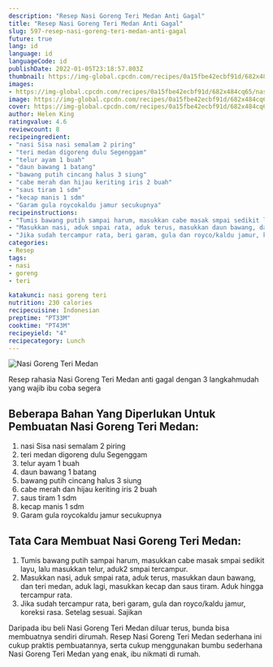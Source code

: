 ```yaml
---
description: "Resep Nasi Goreng Teri Medan Anti Gagal"
title: "Resep Nasi Goreng Teri Medan Anti Gagal"
slug: 597-resep-nasi-goreng-teri-medan-anti-gagal
future: true
lang: id
language: id
languageCode: id
publishDate: 2022-01-05T23:18:57.803Z 
thumbnail: https://img-global.cpcdn.com/recipes/0a15fbe42ecbf91d/682x484cq65/nasi-goreng-teri-medan-foto-resep-utama.png
images:
- https://img-global.cpcdn.com/recipes/0a15fbe42ecbf91d/682x484cq65/nasi-goreng-teri-medan-foto-resep-utama.png
image: https://img-global.cpcdn.com/recipes/0a15fbe42ecbf91d/682x484cq65/nasi-goreng-teri-medan-foto-resep-utama.png
cover: https://img-global.cpcdn.com/recipes/0a15fbe42ecbf91d/682x484cq65/nasi-goreng-teri-medan-foto-resep-utama.png
author: Helen King
ratingvalue: 4.6
reviewcount: 8
recipeingredient:
- "nasi Sisa nasi semalam 2 piring"
- "teri medan digoreng dulu Segenggam"
- "telur ayam 1 buah"
- "daun bawang 1 batang"
- "bawang putih cincang halus 3 siung"
- "cabe merah dan hijau keriting iris 2 buah"
- "saus tiram 1 sdm"
- "kecap manis 1 sdm"
- "Garam gula roycokaldu jamur secukupnya"
recipeinstructions:
- "Tumis bawang putih sampai harum, masukkan cabe masak smpai sedikit layu, lalu masukkan telur, aduk2 smpai tercampur."
- "Masukkan nasi, aduk smpai rata, aduk terus, masukkan daun bawang, dan teri medan, aduk lagi, masukkan kecap dan saus tiram. Aduk hingga tercampur rata."
- "Jika sudah tercampur rata, beri garam, gula dan royco/kaldu jamur, koreksi rasa. Setelag sesuai. Sajikan"
categories:
- Resep
tags:
- nasi
- goreng
- teri

katakunci: nasi goreng teri 
nutrition: 230 calories
recipecuisine: Indonesian
preptime: "PT33M"
cooktime: "PT43M"
recipeyield: "4"
recipecategory: Lunch
---
```



![Nasi Goreng Teri Medan](https://img-global.cpcdn.com/recipes/0a15fbe42ecbf91d/682x484cq65/nasi-goreng-teri-medan-foto-resep-utama.png)

Resep rahasia Nasi Goreng Teri Medan  anti gagal dengan 3 langkahmudah yang wajib ibu coba segera

<!--inarticleads1-->

## Beberapa Bahan Yang Diperlukan Untuk Pembuatan Nasi Goreng Teri Medan:

1. nasi Sisa nasi semalam 2 piring
1. teri medan digoreng dulu Segenggam
1. telur ayam 1 buah
1. daun bawang 1 batang
1. bawang putih cincang halus 3 siung
1. cabe merah dan hijau keriting iris 2 buah
1. saus tiram 1 sdm
1. kecap manis 1 sdm
1. Garam gula roycokaldu jamur secukupnya



<!--inarticleads2-->

## Tata Cara Membuat Nasi Goreng Teri Medan:

1. Tumis bawang putih sampai harum, masukkan cabe masak smpai sedikit layu, lalu masukkan telur, aduk2 smpai tercampur.
1. Masukkan nasi, aduk smpai rata, aduk terus, masukkan daun bawang, dan teri medan, aduk lagi, masukkan kecap dan saus tiram. Aduk hingga tercampur rata.
1. Jika sudah tercampur rata, beri garam, gula dan royco/kaldu jamur, koreksi rasa. Setelag sesuai. Sajikan




Daripada ibu beli  Nasi Goreng Teri Medan  diluar terus, bunda  bisa membuatnya sendiri dirumah. Resep  Nasi Goreng Teri Medan  sederhana ini cukup praktis pembuatannya, serta cukup menggunakan bumbu sederhana  Nasi Goreng Teri Medan  yang enak, ibu nikmati di rumah.

